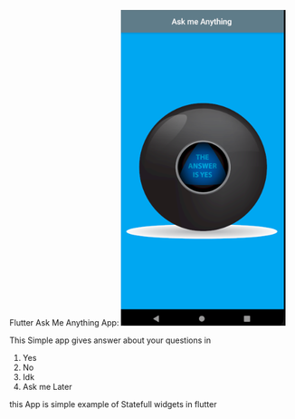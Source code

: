 Flutter Ask Me Anything App:
![screenshot](Capture.PNG?raw=true "Capture")

This Simple app gives answer about your questions in

1. Yes
2. No
3. Idk
4. Ask me Later

this App is simple example of Statefull widgets in flutter
